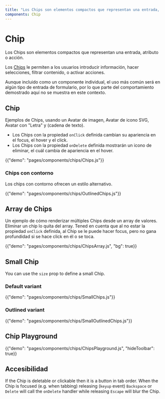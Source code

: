 ```yaml
---
title: "Los Chips son elementos compactos que representan una entrada, atributo, o acción.\nLos Chips le permiten a los usuarios introducir información, hacer selecciones, filtrar contenido, o activar acciones.\nAunque incluido como un componente individual, el uso más común será en algún tipo de entrada de formulario, por lo que parte del comportamiento demostrado aquí no se muestra en este contexto"
components: Chip
---
```


# Chip

<p class="description">Los Chips son elementos compactos que representan una entrada, atributo o acción.</p>

Los [Chips](https://material.io/design/components/chips.html) le permiten a los usuarios introducir información, hacer selecciones, filtrar contenido, o activar acciones.

Aunque incluido como un componente individual, el uso más común será en algún tipo de entrada de formulario, por lo que parte del comportamiento demostrado aquí no se muestra en este contexto.

## Chip

Ejemplos de Chips, usando un Avatar de imagen, Avatar de icono SVG, Avatar con "Letra" y (cadena de texto).

- Los Chips con la propiedad `onClick` definida cambian su apariencia en el focus, el hover y el click.
- Los Chips con la propiedad `onDelete` definida mostrarán un icono de eliminar, el cuál cambia de apariencia en el hover.

{{"demo": "pages/components/chips/Chips.js"}}

### Chips con contorno

Los chips con contorno ofrecen un estilo alternativo.

{{"demo": "pages/components/chips/OutlinedChips.js"}}

## Array de Chips

Un ejemplo de cómo renderizar múltiples Chips desde un array de valores. Eliminar un chip lo quita del array. Tened en cuenta que al no estar la propiedad `onClick` definida, al Chip se le puede hacer focus, pero no gana profundidad si se hace click en él o se toca.

{{"demo": "pages/components/chips/ChipsArray.js", "bg": true}}

## Small Chip

You can use the `size` prop to define a small Chip.

### Default variant

{{"demo": "pages/components/chips/SmallChips.js"}}

### Outlined variant

{{"demo": "pages/components/chips/SmallOutlinedChips.js"}}

## Chip Playground

{{"demo": "pages/components/chips/ChipsPlayground.js", "hideToolbar": true}}

## Accesibilidad

If the Chip is deletable or clickable then it is a button in tab order. When the Chip is focused (e.g. when tabbing) releasing (`keyup` event) `Backspace` or `Delete` will call the `onDelete` handler while releasing `Escape` will blur the Chip.
